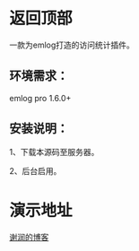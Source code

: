 # 返回顶部

一款为emlog打造的访问统计插件。

## 环境需求：

emlog pro 1.6.0+

## 安装说明：

1、下载本源码至服务器。

2、后台启用。

# 演示地址

[谢润的博客](https://www.huikon.net)